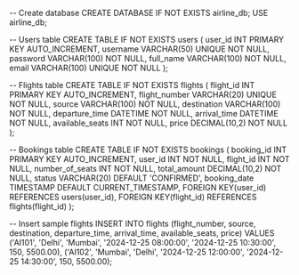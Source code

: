 -- Create database
CREATE DATABASE IF NOT EXISTS airline_db;
USE airline_db;

-- Users table
CREATE TABLE IF NOT EXISTS users (
user_id INT PRIMARY KEY AUTO_INCREMENT,
username VARCHAR(50) UNIQUE NOT NULL,
password VARCHAR(100) NOT NULL,
full_name VARCHAR(100) NOT NULL,
email VARCHAR(100) UNIQUE NOT NULL
);

-- Flights table
CREATE TABLE IF NOT EXISTS flights (
flight_id INT PRIMARY KEY AUTO_INCREMENT,
flight_number VARCHAR(20) UNIQUE NOT NULL,
source VARCHAR(100) NOT NULL,
destination VARCHAR(100) NOT NULL,
departure_time DATETIME NOT NULL,
arrival_time DATETIME NOT NULL,
available_seats INT NOT NULL,
price DECIMAL(10,2) NOT NULL
);

-- Bookings table
CREATE TABLE IF NOT EXISTS bookings (
booking_id INT PRIMARY KEY AUTO_INCREMENT,
user_id INT NOT NULL,
flight_id INT NOT NULL,
number_of_seats INT NOT NULL,
total_amount DECIMAL(10,2) NOT NULL,
status VARCHAR(20) DEFAULT 'CONFIRMED',
booking_date TIMESTAMP DEFAULT CURRENT_TIMESTAMP,
FOREIGN KEY(user_id) REFERENCES users(user_id),
FOREIGN KEY(flight_id) REFERENCES flights(flight_id)
);

-- Insert sample flights
INSERT INTO flights
(flight_number, source, destination, departure_time, arrival_time, available_seats, price)
VALUES
('AI101', 'Delhi', 'Mumbai', '2024-12-25 08:00:00', '2024-12-25 10:30:00', 150, 5500.00),
('AI102', 'Mumbai', 'Delhi', '2024-12-25 12:00:00', '2024-12-25 14:30:00', 150, 5500.00);
